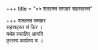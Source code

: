 +++
title = "०५ शतहस्त समाहर सहस्रहस्त"

+++
शतहस्त समाहर  
सहस्रहस्त सं किर ।  
यथेह स्फातिर् आयति  
कृतस्य कार्यस्य च ॥